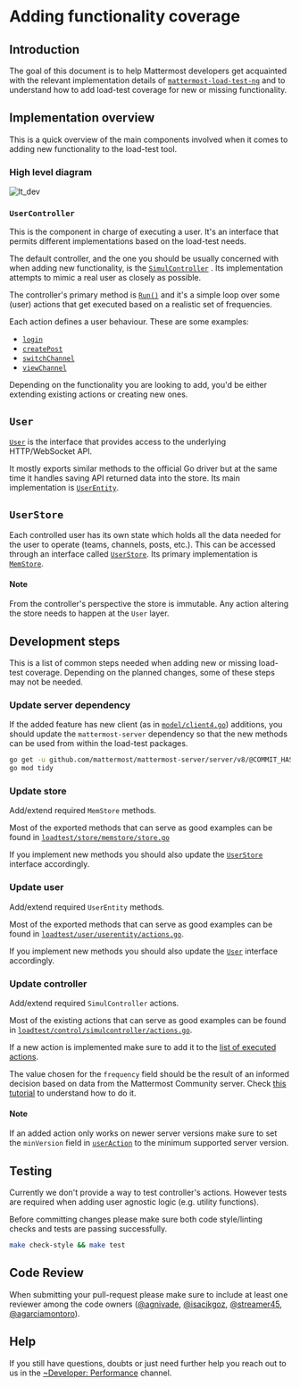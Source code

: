 # Adding functionality coverage

## Introduction

The goal of this document is to help Mattermost developers get acquainted with the relevant implementation details of  [`mattermost-load-test-ng`](https://github.com/mattermost/mattermost-load-test-ng) and to understand how to add load-test coverage for new or missing functionality.

## Implementation overview

This is a quick overview of the main components involved when it comes to adding new functionality to the load-test tool.

### High level diagram

![lt_dev](https://user-images.githubusercontent.com/1832946/112990833-c6a00680-9166-11eb-9442-4437e918a649.png)

### `UserController`

This is the component in charge of executing a user. It's an interface that permits different implementations based on the load-test needs. 

The default controller, and the one you should be usually concerned with when adding new functionality, is the [`SimulController`](https://github.com/mattermost/mattermost-load-test-ng/blob/c76063def0b36d61c0467e18357cf4cca969fe8a/loadtest/control/simulcontroller/controller.go#L18) . Its implementation attempts to mimic a real user as closely as possible.

The controller's primary method is [`Run()`](https://github.com/mattermost/mattermost-load-test-ng/blob/c76063def0b36d61c0467e18357cf4cca969fe8a/loadtest/control/simulcontroller/controller.go#L60) and it's a simple loop over some (user) actions that get executed based on a realistic set of frequencies.

Each action defines a user behaviour. These are some examples:

- [`login`](https://github.com/mattermost/mattermost-load-test-ng/blob/c76063def0b36d61c0467e18357cf4cca969fe8a/loadtest/control/simulcontroller/actions.go#L124)
- [`createPost`](https://github.com/mattermost/mattermost-load-test-ng/blob/c76063def0b36d61c0467e18357cf4cca969fe8a/loadtest/control/simulcontroller/actions.go#L514)
- [`switchChannel`](https://github.com/mattermost/mattermost-load-test-ng/blob/c76063def0b36d61c0467e18357cf4cca969fe8a/loadtest/control/simulcontroller/actions.go#L413)
- [`viewChannel`](https://github.com/mattermost/mattermost-load-test-ng/blob/c76063def0b36d61c0467e18357cf4cca969fe8a/loadtest/control/simulcontroller/actions.go#L283)

Depending on the functionality you are looking to add, you'd be either extending existing actions or creating new ones. 

## `User`

[`User`](https://github.com/mattermost/mattermost-load-test-ng/blob/c76063def0b36d61c0467e18357cf4cca969fe8a/loadtest/user/user.go#L20) is the interface that provides access to the underlying HTTP/WebSocket API. 

It mostly exports similar methods to the official Go driver but at the same time it handles saving API returned data into the store. Its main implementation is [`UserEntity`](https://github.com/mattermost/mattermost-load-test-ng/blob/c76063def0b36d61c0467e18357cf4cca969fe8a/loadtest/user/userentity/user.go#L21).

## `UserStore`

Each controlled user has its own state which holds all the data needed for the user to operate (teams, channels, posts, etc.). This can be accessed through an interface called [`UserStore`](https://github.com/mattermost/mattermost-load-test-ng/blob/c76063def0b36d61c0467e18357cf4cca969fe8a/loadtest/store/store.go#L28). Its primary implementation is [`MemStore`](https://github.com/mattermost/mattermost-load-test-ng/blob/c76063def0b36d61c0467e18357cf4cca969fe8a/loadtest/store/memstore/store.go#L18).

#### Note

From the controller's perspective the store is immutable. Any action altering the store needs to happen at the `User` layer.

## Development steps

This is a list of common steps needed when adding new or missing load-test coverage. Depending on the planned changes, some of these steps may not be needed.

### Update server dependency

If the added feature has new client (as in [`model/client4.go`](https://github.com/mattermost/mattermost-server/blob/master/model/client4.go)) additions, you should update the `mattermost-server` dependency so that the new methods can be used from within the load-test packages.

```sh
go get -u github.com/mattermost/mattermost-server/server/v8/@COMMIT_HASH
go mod tidy
```

### Update store

Add/extend required `MemStore` methods.

Most of the exported methods that can serve as good examples can be found in [`loadtest/store/memstore/store.go`](https://github.com/mattermost/mattermost-load-test-ng/blob/master/loadtest/store/memstore/store.go)

If you implement new methods you should also update the [`UserStore`](https://github.com/mattermost/mattermost-load-test-ng/blob/c76063def0b36d61c0467e18357cf4cca969fe8a/loadtest/store/store.go#L28) interface accordingly.

### Update user

Add/extend required `UserEntity` methods.

Most of the exported methods that can serve as good examples can be found in [`loadtest/user/userentity/actions.go`](https://github.com/mattermost/mattermost-load-test-ng/blob/master/loadtest/user/userentity/actions.go).

If you implement new methods you should also update the [`User`](https://github.com/mattermost/mattermost-load-test-ng/blob/c76063def0b36d61c0467e18357cf4cca969fe8a/loadtest/user/user.go#L20) interface accordingly.

### Update controller

Add/extend required `SimulController` actions.

Most of the existing actions that can serve as good examples can be found in [`loadtest/control/simulcontroller/actions.go`](https://github.com/mattermost/mattermost-load-test-ng/blob/master/loadtest/control/simulcontroller/actions.go).

If a new action is implemented make sure to add it to the [list of executed actions](https://github.com/mattermost/mattermost-load-test-ng/blob/c76063def0b36d61c0467e18357cf4cca969fe8a/loadtest/control/simulcontroller/controller.go#L106).

The value chosen for the `frequency` field should be the result of an informed decision based on data from the Mattermost Community server. Check [this tutorial](coverage-frequency.md) to understand how to do it.

#### Note

If an added action only works on newer server versions make sure to set the `minVersion` field in [`userAction`](https://github.com/mattermost/mattermost-load-test-ng/blob/c76063def0b36d61c0467e18357cf4cca969fe8a/loadtest/control/simulcontroller/actions.go#L23) to the minimum supported server version.

## Testing

Currently we don't provide a way to test controller's actions. However tests are required when adding user agnostic logic (e.g. utility functions).

Before committing changes please make sure both code style/linting checks and tests are passing successfully.

```sh
make check-style && make test
```

## Code Review

When submitting your pull-request please make sure to include at least one reviewer among the code owners ([@agnivade](https://github.com/agnivade), [@isacikgoz](https://github.com/isacikgoz), [@streamer45](https://github.com/streamer45), [@agarciamontoro](https://github.com/agarciamontoro)).

## Help

If you still have questions, doubts or just need further help you reach out to us in the [~Developer: Performance](https://community.mattermost.com/core/channels/developers-performance) channel.
